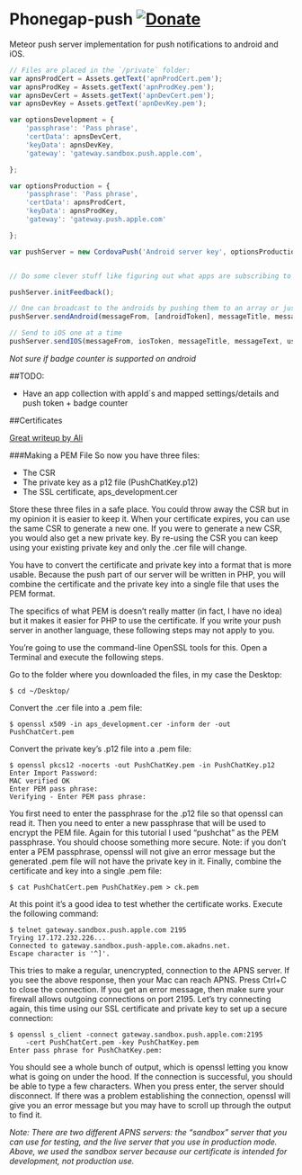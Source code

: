 Phonegap-push [![Donate](https://www.paypalobjects.com/en_US/i/btn/btn_donate_SM.gif)](https://www.paypal.com/cgi-bin/webscr?cmd=_s-xclick&hosted_button_id=SREKMFLQHNK5C)
=======
Meteor push server implementation for push notifications to android and iOS.

```js
// Files are placed in the `/private` folder:
var apnsProdCert = Assets.getText('apnProdCert.pem');
var apnsProdKey = Assets.getText('apnProdKey.pem');
var apnsDevCert = Assets.getText('apnDevCert.pem');
var apnsDevKey = Assets.getText('apnDevKey.pem');

var optionsDevelopment = {
    'passphrase': 'Pass phrase',
    'certData': apnsDevCert,
    'keyData': apnsDevKey,
    'gateway': 'gateway.sandbox.push.apple.com',

};

var optionsProduction = {
    'passphrase': 'Pass phrase',
    'certData': apnsProdCert,
    'keyData': apnsProdKey,
    'gateway': 'gateway.push.apple.com'

};

var pushServer = new CordovaPush('Android server key', optionsProduction );


// Do some clever stuff like figuring out what apps are subscribing to certain push messages

pushServer.initFeedback();

// One can broadcast to the androids by pushing them to an array or just send one at a time:
pushServer.sendAndroid(messageFrom, [androidToken], messageTitle, messageText, user.msgCount);

// Send to iOS one at a time
pushServer.sendIOS(messageFrom, iosToken, messageTitle, messageText, user.msgCount);
```
*Not sure if badge counter is supported on android*

##TODO:
* Have an app collection with appId´s and mapped settings/details and push token + badge counter

##Certificates

[Great writeup by Ali](http://www.raywenderlich.com/32960/apple-push-notification-services-in-ios-6-tutorial-part-1)

###Making a PEM File
So now you have three files:
* The CSR
* The private key as a p12 file (PushChatKey.p12)
* The SSL certificate, aps_development.cer

Store these three files in a safe place. You could throw away the CSR but in my opinion it is easier to keep it. When your certificate expires, you can use the same CSR to generate a new one. If you were to generate a new CSR, you would also get a new private key. By re-using the CSR you can keep using your existing private key and only the .cer file will change.

You have to convert the certificate and private key into a format that is more usable. Because the push part of our server will be written in PHP, you will combine the certificate and the private key into a single file that uses the PEM format.

The specifics of what PEM is doesn’t really matter (in fact, I have no idea) but it makes it easier for PHP to use the certificate. If you write your push server in another language, these following steps may not apply to you.

You’re going to use the command-line OpenSSL tools for this. Open a Terminal and execute the following steps.

Go to the folder where you downloaded the files, in my case the Desktop:
```
$ cd ~/Desktop/
```
Convert the .cer file into a .pem file:
```
$ openssl x509 -in aps_development.cer -inform der -out PushChatCert.pem
```
Convert the private key’s .p12 file into a .pem file:
```
$ openssl pkcs12 -nocerts -out PushChatKey.pem -in PushChatKey.p12
Enter Import Password: 
MAC verified OK
Enter PEM pass phrase: 
Verifying - Enter PEM pass phrase: 
```
You first need to enter the passphrase for the .p12 file so that openssl can read it. Then you need to enter a new passphrase that will be used to encrypt the PEM file. Again for this tutorial I used “pushchat” as the PEM passphrase. You should choose something more secure.
Note: if you don’t enter a PEM passphrase, openssl will not give an error message but the generated .pem file will not have the private key in it.
Finally, combine the certificate and key into a single .pem file:
```
$ cat PushChatCert.pem PushChatKey.pem > ck.pem
```
At this point it’s a good idea to test whether the certificate works. Execute the following command:
```
$ telnet gateway.sandbox.push.apple.com 2195
Trying 17.172.232.226...
Connected to gateway.sandbox.push-apple.com.akadns.net.
Escape character is '^]'.
```
This tries to make a regular, unencrypted, connection to the APNS server. If you see the above response, then your Mac can reach APNS. Press Ctrl+C to close the connection. If you get an error message, then make sure your firewall allows outgoing connections on port 2195.
Let’s try connecting again, this time using our SSL certificate and private key to set up a secure connection:
```
$ openssl s_client -connect gateway.sandbox.push.apple.com:2195 
    -cert PushChatCert.pem -key PushChatKey.pem
Enter pass phrase for PushChatKey.pem: 
```
You should see a whole bunch of output, which is openssl letting you know what is going on under the hood.
If the connection is successful, you should be able to type a few characters. When you press enter, the server should disconnect. If there was a problem establishing the connection, openssl will give you an error message but you may have to scroll up through the output to find it.

*Note: There are two different APNS servers: the “sandbox” server that you can use for testing, and the live server that you use in production mode. Above, we used the sandbox server because our certificate is intended for development, not production use.*

